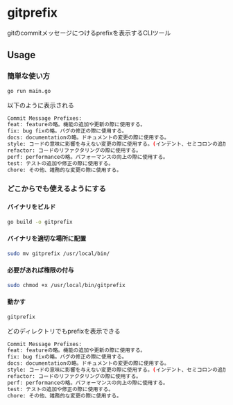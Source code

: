 # gitprefix
gitのcommitメッセージにつけるprefixを表示するCLIツール

## Usage
### 簡単な使い方
```bash
go run main.go
```
以下のように表示される
```bash
Commit Message Prefixes:
feat: featureの略。機能の追加や更新の際に使用する。
fix: bug fixの略。バグの修正の際に使用する。
docs: documentationの略。ドキュメントの変更の際に使用する。
style: コードの意味に影響を与えない変更の際に使用する。(インデント、セミコロンの追加など)
refactor: コードのリファクタリングの際に使用する。
perf: performanceの略。パフォーマンスの向上の際に使用する。
test: テストの追加や修正の際に使用する。
chore: その他、雑務的な変更の際に使用する。
```

### どこからでも使えるようにする
#### バイナリをビルド
```bash
go build -o gitprefix
```

#### バイナリを適切な場所に配置
```bash
sudo mv gitprefix /usr/local/bin/
```

#### 必要があれば権限の付与
```bash
sudo chmod +x /usr/local/bin/gitprefix
```

#### 動かす
```bash
gitprefix
```
どのディレクトリでもprefixを表示できる
```bash
Commit Message Prefixes:
feat: featureの略。機能の追加や更新の際に使用する。
fix: bug fixの略。バグの修正の際に使用する。
docs: documentationの略。ドキュメントの変更の際に使用する。
style: コードの意味に影響を与えない変更の際に使用する。(インデント、セミコロンの追加など)
refactor: コードのリファクタリングの際に使用する。
perf: performanceの略。パフォーマンスの向上の際に使用する。
test: テストの追加や修正の際に使用する。
chore: その他、雑務的な変更の際に使用する。
```
